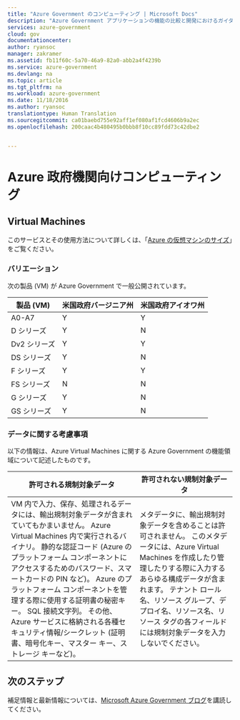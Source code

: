 ```yaml
---
title: "Azure Government のコンピューティング | Microsoft Docs"
description: "Azure Government アプリケーションの機能の比較と開発におけるガイダンスを示します。"
services: azure-government
cloud: gov
documentationcenter: 
author: ryansoc
manager: zakramer
ms.assetid: fb11f60c-5a70-46a9-82a0-abb2a4f4239b
ms.service: azure-government
ms.devlang: na
ms.topic: article
ms.tgt_pltfrm: na
ms.workload: azure-government
ms.date: 11/18/2016
ms.author: ryansoc
translationtype: Human Translation
ms.sourcegitcommit: ca01baebd755e92aff1ef080af1fcd4606b9a2ec
ms.openlocfilehash: 200caac4b480495b0bbb8f10cc89fdd73c42dbe2


---
```

# <a name="azure-government-compute"></a>Azure 政府機関向けコンピューティング
## <a name="virtual-machines"></a>Virtual Machines
このサービスとその使用方法について詳しくは、「[Azure の仮想マシンのサイズ](../virtual-machines/virtual-machines-windows-sizes.md?toc=%2fazure%2fvirtual-machines%2fwindows%2ftoc.json)」をご覧ください。

### <a name="variations"></a>バリエーション
次の製品 (VM) が Azure Government で一般公開されています。

| 製品 (VM) | 米国政府バージニア州 | 米国政府アイオワ州 |
| --- | --- | --- |
| A0-A7 |Y |Y |
| D シリーズ |Y |N |
| Dv2 シリーズ |Y |Y |
| DS シリーズ |Y |N |
| F シリーズ |Y |Y |
| FS シリーズ |N |N |
| G シリーズ |Y |N |
| GS シリーズ |Y |N |

### <a name="data-considerations"></a>データに関する考慮事項
以下の情報は、Azure Virtual Machines に関する Azure Government の機能領域について記述したものです。

| 許可される規制対象データ | 許可されない規制対象データ |
| --- | --- |
| VM 内で入力、保存、処理されるデータには、輸出規制対象データが含まれていてもかまいません。 Azure Virtual Machines 内で実行されるバイナリ。 静的な認証コード (Azure のプラットフォーム コンポーネントにアクセスするためのパスワード、スマートカードの PIN など)。 Azure のプラットフォーム コンポーネントを管理する際に使用する証明書の秘密キー。 SQL 接続文字列。  その他、Azure サービスに格納される各種セキュリティ情報/シークレット (証明書、暗号化キー、マスター キー、ストレージ キーなど)。 |メタデータに、輸出規制対象データを含めることは許可されません。 このメタデータには、Azure Virtual Machines を作成したり管理したりする際に入力するあらゆる構成データが含まれます。  テナント ロール名、リソース グループ、デプロイ名、リソース名、リソース タグの各フィールドには規制対象データを入力しないでください。 |

## <a name="next-steps"></a>次のステップ
補足情報と最新情報については、<a href="https://blogs.msdn.microsoft.com/azuregov/">Microsoft Azure Government ブログ</a>を講読してください。




<!--HONumber=Dec16_HO1-->


